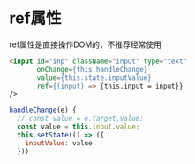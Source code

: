# ref属性

ref属性是直接操作DOM的，不推荐经常使用

```html
<input id="inp" className="input" type="text"
       onChange={this.handleChange}
       value={this.state.inputValue}
       ref={(input) => {this.input = input}}
/>
```

```javascript
handleChange(e) {
  // const value = e.target.value;
  const value = this.input.value;
  this.setState(() => ({
    inputValue: value
  }))
```

